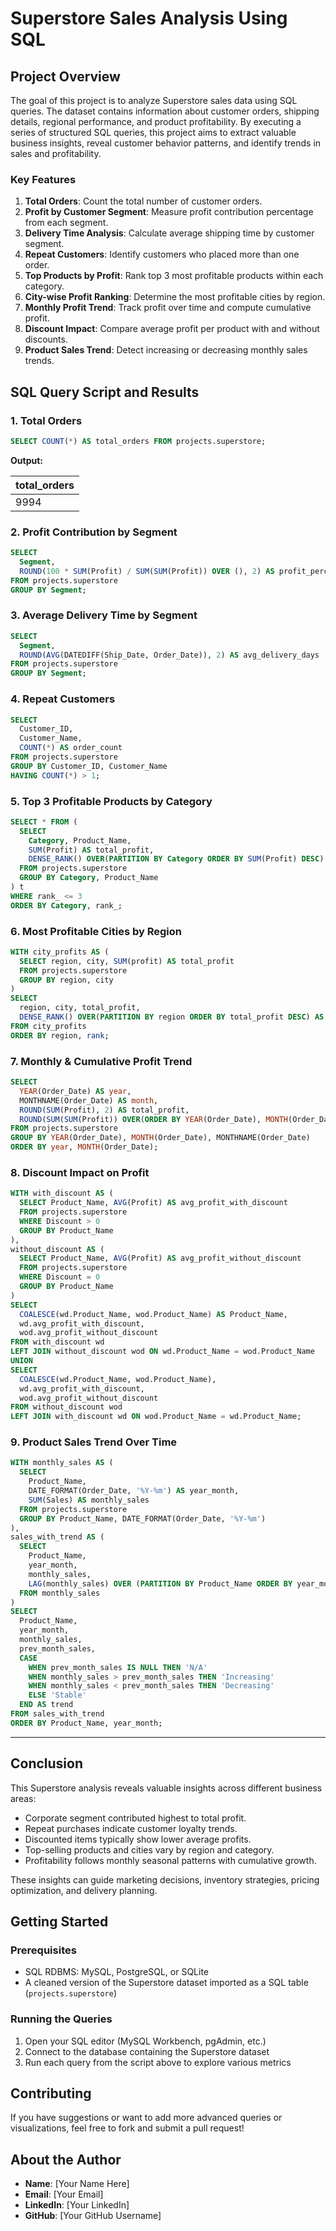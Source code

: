 # Superstore Sales Analysis Using SQL

## Project Overview

The goal of this project is to analyze Superstore sales data using SQL queries. The dataset contains information about customer orders, shipping details, regional performance, and product profitability. By executing a series of structured SQL queries, this project aims to extract valuable business insights, reveal customer behavior patterns, and identify trends in sales and profitability.

### Key Features

1. **Total Orders**: Count the total number of customer orders.
2. **Profit by Customer Segment**: Measure profit contribution percentage from each segment.
3. **Delivery Time Analysis**: Calculate average shipping time by customer segment.
4. **Repeat Customers**: Identify customers who placed more than one order.
5. **Top Products by Profit**: Rank top 3 most profitable products within each category.
6. **City-wise Profit Ranking**: Determine the most profitable cities by region.
7. **Monthly Profit Trend**: Track profit over time and compute cumulative profit.
8. **Discount Impact**: Compare average profit per product with and without discounts.
9. **Product Sales Trend**: Detect increasing or decreasing monthly sales trends.

## SQL Query Script and Results

### 1. **Total Orders**

```sql
SELECT COUNT(*) AS total_orders FROM projects.superstore;
```

**Output:**

| total\_orders |
| ------------- |
| 9994          |

### 2. **Profit Contribution by Segment**

```sql
SELECT
  Segment,
  ROUND(100 * SUM(Profit) / SUM(SUM(Profit)) OVER (), 2) AS profit_percentage
FROM projects.superstore
GROUP BY Segment;
```

### 3. **Average Delivery Time by Segment**

```sql
SELECT
  Segment,
  ROUND(AVG(DATEDIFF(Ship_Date, Order_Date)), 2) AS avg_delivery_days
FROM projects.superstore
GROUP BY Segment;
```

### 4. **Repeat Customers**

```sql
SELECT
  Customer_ID,
  Customer_Name,
  COUNT(*) AS order_count
FROM projects.superstore
GROUP BY Customer_ID, Customer_Name
HAVING COUNT(*) > 1;
```

### 5. **Top 3 Profitable Products by Category**

```sql
SELECT * FROM (
  SELECT
    Category, Product_Name,
    SUM(Profit) AS total_profit,
    DENSE_RANK() OVER(PARTITION BY Category ORDER BY SUM(Profit) DESC) AS rank_
  FROM projects.superstore
  GROUP BY Category, Product_Name
) t
WHERE rank_ <= 3
ORDER BY Category, rank_;
```

### 6. **Most Profitable Cities by Region**

```sql
WITH city_profits AS (
  SELECT region, city, SUM(profit) AS total_profit
  FROM projects.superstore
  GROUP BY region, city
)
SELECT
  region, city, total_profit,
  DENSE_RANK() OVER(PARTITION BY region ORDER BY total_profit DESC) AS rank
FROM city_profits
ORDER BY region, rank;
```

### 7. **Monthly & Cumulative Profit Trend**

```sql
SELECT  
  YEAR(Order_Date) AS year,
  MONTHNAME(Order_Date) AS month,
  ROUND(SUM(Profit), 2) AS total_profit,
  ROUND(SUM(SUM(Profit)) OVER(ORDER BY YEAR(Order_Date), MONTH(Order_Date)), 2) AS cumulative_profit
FROM projects.superstore
GROUP BY YEAR(Order_Date), MONTH(Order_Date), MONTHNAME(Order_Date)
ORDER BY year, MONTH(Order_Date);
```

### 8. **Discount Impact on Profit**

```sql
WITH with_discount AS (
  SELECT Product_Name, AVG(Profit) AS avg_profit_with_discount
  FROM projects.superstore
  WHERE Discount > 0
  GROUP BY Product_Name
),
without_discount AS (
  SELECT Product_Name, AVG(Profit) AS avg_profit_without_discount
  FROM projects.superstore
  WHERE Discount = 0
  GROUP BY Product_Name
)
SELECT
  COALESCE(wd.Product_Name, wod.Product_Name) AS Product_Name,
  wd.avg_profit_with_discount,
  wod.avg_profit_without_discount
FROM with_discount wd
LEFT JOIN without_discount wod ON wd.Product_Name = wod.Product_Name
UNION
SELECT
  COALESCE(wd.Product_Name, wod.Product_Name),
  wd.avg_profit_with_discount,
  wod.avg_profit_without_discount
FROM without_discount wod
LEFT JOIN with_discount wd ON wod.Product_Name = wd.Product_Name;
```

### 9. **Product Sales Trend Over Time**

```sql
WITH monthly_sales AS (
  SELECT
    Product_Name,
    DATE_FORMAT(Order_Date, '%Y-%m') AS year_month,
    SUM(Sales) AS monthly_sales
  FROM projects.superstore
  GROUP BY Product_Name, DATE_FORMAT(Order_Date, '%Y-%m')
),
sales_with_trend AS (
  SELECT
    Product_Name,
    year_month,
    monthly_sales,
    LAG(monthly_sales) OVER (PARTITION BY Product_Name ORDER BY year_month) AS prev_month_sales
  FROM monthly_sales
)
SELECT
  Product_Name,
  year_month,
  monthly_sales,
  prev_month_sales,
  CASE
    WHEN prev_month_sales IS NULL THEN 'N/A'
    WHEN monthly_sales > prev_month_sales THEN 'Increasing'
    WHEN monthly_sales < prev_month_sales THEN 'Decreasing'
    ELSE 'Stable'
  END AS trend
FROM sales_with_trend
ORDER BY Product_Name, year_month;
```

---

## Conclusion

This Superstore analysis reveals valuable insights across different business areas:

- Corporate segment contributed highest to total profit.
- Repeat purchases indicate customer loyalty trends.
- Discounted items typically show lower average profits.
- Top-selling products and cities vary by region and category.
- Profitability follows monthly seasonal patterns with cumulative growth.

These insights can guide marketing decisions, inventory strategies, pricing optimization, and delivery planning.

## Getting Started

### Prerequisites

- SQL RDBMS: MySQL, PostgreSQL, or SQLite
- A cleaned version of the Superstore dataset imported as a SQL table (`projects.superstore`)

### Running the Queries

1. Open your SQL editor (MySQL Workbench, pgAdmin, etc.)
2. Connect to the database containing the Superstore dataset
3. Run each query from the script above to explore various metrics

## Contributing

If you have suggestions or want to add more advanced queries or visualizations, feel free to fork and submit a pull request!

## About the Author

- **Name**: [Your Name Here]
- **Email**: [Your Email]
- **LinkedIn**: [Your LinkedIn]
- **GitHub**: [Your GitHub Username]

